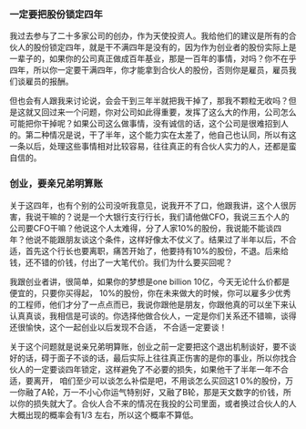 ### 一定要把股份锁定四年

我过去参与了二十多家公司的创办，作为天使投资人。我给他们的建议是所有的合伙人的股份锁定四年，就是干不满四年是没有的，因为作为创业者的股份实际上是一辈子的，如果你的公司真正做成百年基业，那是一百年的事情，对吗？你不在乎四年，所以你一定要干满四年，你才能拿到合伙人的股份，否则你是雇员，雇员我们谈雇员的报酬。

但也会有人跟我来讨论说，会会干到三年半就把我干掉了，那我不颗粒无收吗？但是这就又回过来一个问题，你对公司如此得重要，发挥了这么大的作用，公司怎么可能把你干掉呢？如果公司这么做事情，没有诚信的话，这个公司是很难招到人的。第二种情况是说，干了半年，这个能力实在太差了，他自己也认同，所以有这一条以后，处理这些事情相对比较容易，往往真正的有合伙人实力的人，还都是蛮自信的。

### 创业，要亲兄弟明算账

关于这四年，也有个别的公司没听我意见，说我开不了口，他跟我讲，这个人很厉害，我说干嘛的？说是一个大银行支行行长，我们请他做CFO，我说三五个人的公司要CFO干嘛？他说这个人太难得，分了人家10%的股份，我说能不能谈四年？他说不能跟朋友谈这个条件，这样好像太不仗义了。结果过了半年以后，不合适，首先这个行长也要离职，痛苦开始了，他要持有10%的股份，不退。后来给钱，还不错的价钱，付出了一大笔代价。我们为什么要买回呢？

我跟创业者讲，很简单，如果你的梦想是one billion 10亿，今天无论什么价都是便宜的，只要你买得起， 10%的股份，你在未来做大的时候，你可以雇多少优秀的工程师，他们才分了一点点而已，我说你跟他是朋友，你跟他真的可以坐下来认认真真谈，我相信是可谈的。你选择他做合伙人，一定是你们关系还不错嘛，谈得还很愉快，这个一起创业以后发现不合适， 不合适一定要谈！

关于这个问题就是说亲兄弟明算账，创业之前一定要把这个退出机制谈好，要不谈好的话，碍于面子不谈的话，最后实际上往往真正伤害的是你的事业，所以你找合伙人的一定要谈四年锁定，这样避免了不必要的损失，如果他干了半年一年不合适，要离开， 咱们至少可以谈怎么补偿是吧，不用谈怎么买回这1 0%的股份，万一你融了A轮，万一不小心你运气特别好，又融了B轮，那是天文数字的价钱，所以你的损失就大了。合伙人合不来的情况在我投的公司里面，或者换过合伙人的人大概出现的概率会有1/3 左右，所以这个概率不算低。

